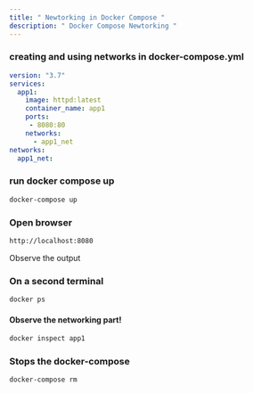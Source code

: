 ```yaml
---
title: " Newtorking in Docker Compose "
description: " Docker Compose Newtorking "
---
```


### creating and using networks in docker-compose.yml

```yml
version: "3.7"
services:
  app1:
    image: httpd:latest
    container_name: app1
    ports:
     - 8080:80
    networks:
      - app1_net
networks:
  app1_net:

```

### run docker compose up 

```sh
docker-compose up

```

### Open browser 

```sh
http://localhost:8080
```

Observe the output

### On a second terminal
```sh
docker ps
```
#### Observe the networking part!

```sh
docker inspect app1

```

### Stops the docker-compose
```sh
docker-compose rm
```


